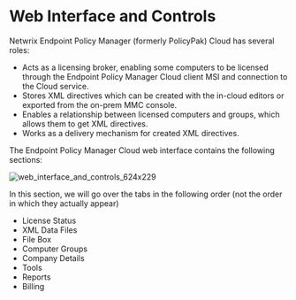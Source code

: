 # Web Interface and Controls

Netwrix Endpoint Policy Manager (formerly PolicyPak) Cloud has several roles:

- Acts as a licensing broker, enabling some computers to be licensed through the Endpoint Policy
  Manager Cloud client MSI and connection to the Cloud service.
- Stores XML directives which can be created with the in-cloud editors or exported from the on-prem
  MMC console.
- Enables a relationship between licensed computers and groups, which allows them to get XML
  directives.
- Works as a delivery mechanism for created XML directives.

The Endpoint Policy Manager Cloud web interface contains the following sections:

![web_interface_and_controls_624x229](/img/product_docs/endpointpolicymanager/endpointpolicymanager/cloud/interface/web_interface_and_controls_624x229.webp)

In this section, we will go over the tabs in the following order (not the order in which they
actually appear)

- License Status
- XML Data Files
- File Box
- Computer Groups
- Company Details
- Tools
- Reports
- Billing
